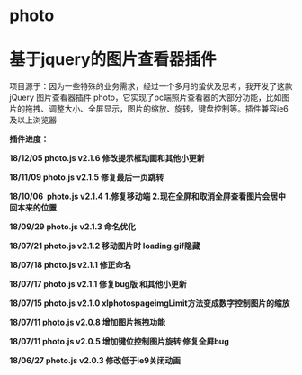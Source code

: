 # photo

# 基于jquery的图片查看器插件

项目源于：因为一些特殊的业务需求，经过一个多月的蛰伏及思考，我开发了这款 jQuery 图片查看器插件 photo，它实现了pc端照片查看器的大部分功能，比如图片的拖拽、调整大小、全屏显示，图片的缩放、旋转，键盘控制等。插件兼容ie6及以上浏览器

**插件进度：**

**18/12/05  photo.js v2.1.6 修改提示框动画和其他小更新**

**18/11/09  photo.js v2.1.5 修复最后一页跳转**

**18/10/06  photo.js v2.1.4 1.修复移动端 2.现在全屏和取消全屏查看图片会居中回本来的位置**

**18/09/29 photo.js v2.1.3 命名优化**

**18/07/21 photo.js v2.1.2 移动图片时 loading.gif隐藏**

**18/07/18 photo.js v2.1.1 修正命名**

**18/07/17 photo.js v2.1.1 修复bug版 和其他小更新**

**18/07/15 photo.js v2.1.0 xlphotospageimgLimit方法变成数字控制图片的缩放**

**18/07/11 photo.js v2.0.8 增加图片拖拽功能**

**18/07/11 photo.js v2.0.5 增加键位控制图片旋转 修复全屏bug**

**18/06/27 photo.js v2.0.3 修改低于ie9关闭动画**